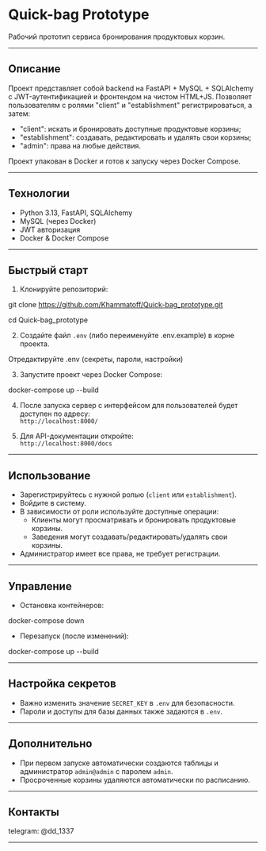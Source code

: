 # Quick-bag Prototype

Рабочий прототип сервиса бронирования продуктовых корзин.

---

## Описание

Проект представляет собой backend на FastAPI + MySQL + SQLAlchemy с JWT-аутентификацией и фронтендом на чистом HTML+JS. Позволяет пользователям с ролями "client" и "establishment" регистрироваться, а затем:

- "client": искать и бронировать доступные продуктовые корзины;
- "establishment": создавать, редактировать и удалять свои корзины;
- "admin": права на любые действия.

Проект упакован в Docker и готов к запуску через Docker Compose.

---

## Технологии

- Python 3.13, FastAPI, SQLAlchemy
- MySQL (через Docker)
- JWT авторизация
- Docker & Docker Compose

---



## Быстрый старт

1. Клонируйте репозиторий:

git clone https://github.com/Khammatoff/Quick-bag_prototype.git

cd Quick-bag_prototype



2. Создайте файл `.env` (либо переименуйте .env.example) в корне проекта.

Отредактируйте .env (секреты, пароли, настройки)

3. Запустите проект через Docker Compose:

docker-compose up --build


4. После запуска сервер c интерфейсом для пользователей будет доступен по адресу:  
   `http://localhost:8000/`

5. Для API-документации откройте:  
   `http://localhost:8000/docs`

---

## Использование

- Зарегистрируйтесь с нужной ролью (`client` или `establishment`).
- Войдите в систему.
- В зависимости от роли используйте доступные операции:
  - Клиенты могут просматривать и бронировать продуктовые корзины.
  - Заведения могут создавать/редактировать/удалять свои корзины.
- Администратор имеет все права, не требует регистрации.

---

## Управление

- Остановка контейнеров:

docker-compose down


- Перезапуск (после изменений):

docker-compose up --build

---

## Настройка секретов

- Важно изменить значение `SECRET_KEY` в `.env` для безопасности.
- Пароли и доступы для базы данных также задаются в `.env`.

---

## Дополнительно

- При первом запуске автоматически создаются таблицы и администратор `admin@admin` с паролем `admin`.
- Просроченные корзины удаляются автоматически по расписанию.

---

## Контакты

telegram: @dd_1337

---

